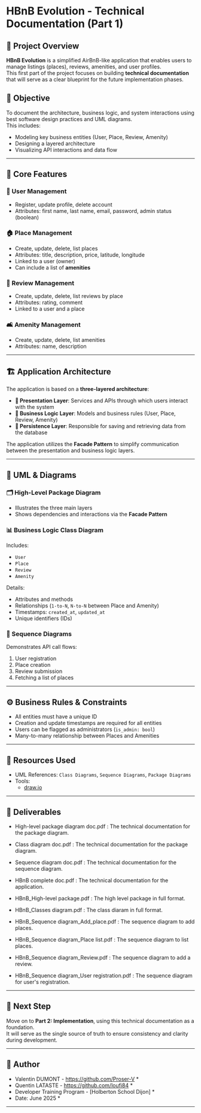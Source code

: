 # HBnB Evolution - Technical Documentation (Part 1)

## 📘 Project Overview

**HBnB Evolution** is a simplified AirBnB-like application that enables users to manage listings (places), reviews, amenities, and user profiles.  
This first part of the project focuses on building **technical documentation** that will serve as a clear blueprint for the future implementation phases.

## 🎯 Objective

To document the architecture, business logic, and system interactions using best software design practices and UML diagrams.  
This includes:
- Modeling key business entities (User, Place, Review, Amenity)
- Designing a layered architecture
- Visualizing API interactions and data flow

---

## 🧩 Core Features

### 👤 User Management
- Register, update profile, delete account
- Attributes: first name, last name, email, password, admin status (boolean)

### 🏠 Place Management
- Create, update, delete, list places
- Attributes: title, description, price, latitude, longitude
- Linked to a user (owner)
- Can include a list of **amenities**

### 📝 Review Management
- Create, update, delete, list reviews by place
- Attributes: rating, comment
- Linked to a user and a place

### 🛋️ Amenity Management
- Create, update, delete, list amenities
- Attributes: name, description

---

## 🏗️ Application Architecture

The application is based on a **three-layered architecture**:

- **🎨 Presentation Layer**: Services and APIs through which users interact with the system
- **🧠 Business Logic Layer**: Models and business rules (User, Place, Review, Amenity)
- **💾 Persistence Layer**: Responsible for saving and retrieving data from the database

The application utilizes the **Facade Pattern** to simplify communication between the presentation and business logic layers.

---

## 📐 UML & Diagrams

### 🗂️ High-Level Package Diagram

- Illustrates the three main layers
- Shows dependencies and interactions via the **Facade Pattern**

### 📊 Business Logic Class Diagram

Includes:
- `User`
- `Place`
- `Review`
- `Amenity`

Details:
- Attributes and methods
- Relationships (`1-to-N`, `N-to-N` between Place and Amenity)
- Timestamps: `created_at`, `updated_at`
- Unique identifiers (IDs)

### 🔁 Sequence Diagrams

Demonstrates API call flows:
1. User registration
2. Place creation
3. Review submission
4. Fetching a list of places


---

## ⚙️ Business Rules & Constraints

- All entities must have a unique ID
- Creation and update timestamps are required for all entities
- Users can be flagged as administrators (`is_admin: bool`)
- Many-to-many relationship between Places and Amenities

---

## 🧰 Resources Used

- UML References: `Class Diagrams`, `Sequence Diagrams`, `Package Diagrams`
- Tools:
    - [draw.io](https://draw.io)

---

## 📎 Deliverables

- High-level package diagram doc.pdf : The technical documentation for the package diagram.  

- Class diagram doc.pdf : The technical documentation for the package diagram.  

- Sequence diagram doc.pdf : The technical documentation for the sequence diagram.  

- HBnB complete doc.pdf : The technical documentation for the application.  

- HBnB_High-level package.pdf : The high level package in full format.  

- HBnB_Classes diagram.pdf : The class diaram in full format.  

- HBnB_Sequence diagram_Add_place.pdf : The sequence diagram to add places.  

- HBnB_Sequence diagram_Place list.pdf : The sequence diagram to list places.  

- HBnB_Sequence diagram_Review.pdf : The sequence diagram to add a review.  

- HBnB_Sequence diagram_User registration.pdf : The sequence diagram for user's registration.  

---

## 🚀 Next Step

Move on to **Part 2: Implementation**, using this technical documentation as a foundation.  
It will serve as the single source of truth to ensure consistency and clarity during development.

---

## 👤 Author

* Valentin DUMONT - https://github.com/Proser-V *
* Quentin LATASTE - https://github.com/loufi84 *
* Developer Training Program - [Holberton School Dijon] *  
* Date: June 2025 *

---
